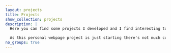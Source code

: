 ```yaml
---
layout: projects
title: Projects
show_collection: projects
description: |
  Here you can find some projects I developed and I find interesting to share.

  As this personal webpage project is just starting there's not much content yet.
no_groups: true
---
```

